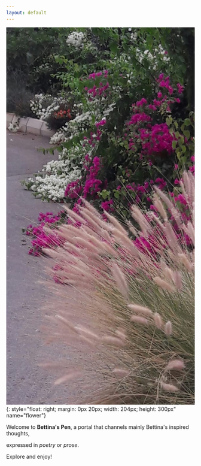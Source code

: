 ```yaml
---
layout: default
---
```


<!--This is a comment for me that will not appear on the website-->

![flower](./img/flower.jpg){: style="float: right; margin: 0px 20px; width: 204px; height: 300px" name="flower"}

Welcome to **Bettina's Pen**, a portal that channels mainly Bettina's inspired thoughts,  

expressed in *poetry* or *prose*.

Explore and enjoy!
